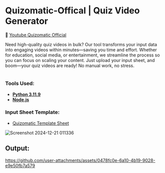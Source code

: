 # Quizomatic-Offical | Quiz Video Generator

🔴 [Youtube Quizomatic Official](https://www.youtube.com/channel/UC3jojKo62o781-lvA7i7vIQ)

Need high-quality quiz videos in bulk? Our tool transforms your input data into engaging videos within minutes—saving you time and effort. Whether for education, social media, or entertainment, we streamline the process so you can focus on scaling your content. Just upload your input sheet, and boom—your quiz videos are ready! No manual work, no stress. 

#

### Tools Used:

- [**Python 3.11.9** ](https://www.python.org/ftp/python/3.11.9/python-3.11.9-amd64.exe)
- [**Node.js**](https://nodejs.org/en/download/prebuilt-installer)

### Input Sheet Template:

- [Quizomatic Template Sheet](https://docs.google.com/spreadsheets/d/1DVHUik84TMuUTCAKx6DDevTxcyE4COSqJxmo5J_RKd8/edit?usp=sharing)





![Screenshot 2024-12-21 011336](https://github.com/user-attachments/assets/105362de-2317-4745-bdae-44b125ed6215)

## Output:

https://github.com/user-attachments/assets/0478fc0e-6a10-4b19-9028-e9e50fb7a579




